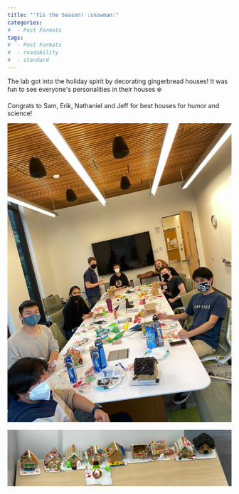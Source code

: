 ```yaml
---
title: "'Tis the Season! :snowman:"
categories:
#  - Post Formats
tags:
#  - Post Formats
#  - readability
#  - standard
---
```

The lab got into the holiday spirit by decorating gingerbread houses! It was fun to see everyone's personalities in their houses :snowflake: 

Congrats to Sam, Erik, Nathaniel and Jeff for best houses for humor and science!

![gingerbread decorating](/assets/images/2021-gingerbread-1.jpg)

![gingerbread decorating](/assets/images/2021-gingerbread-3.jpg)
